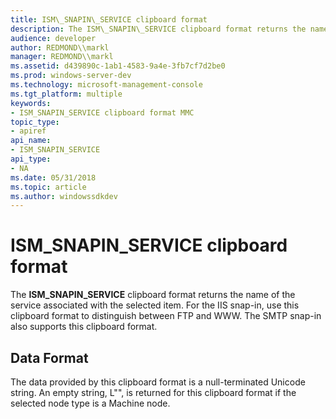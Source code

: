 ```yaml
---
title: ISM\_SNAPIN\_SERVICE clipboard format
description: The ISM\_SNAPIN\_SERVICE clipboard format returns the name of the service associated with the selected item. For the IIS snap-in, use this clipboard format to distinguish between FTP and WWW. The SMTP snap-in also supports this clipboard format.
audience: developer
author: REDMOND\\markl
manager: REDMOND\\markl
ms.assetid: d439890c-1ab1-4583-9a4e-3fb7cf7d2be0
ms.prod: windows-server-dev
ms.technology: microsoft-management-console
ms.tgt_platform: multiple
keywords:
- ISM_SNAPIN_SERVICE clipboard format MMC
topic_type:
- apiref
api_name:
- ISM_SNAPIN_SERVICE
api_type:
- NA
ms.date: 05/31/2018
ms.topic: article
ms.author: windowssdkdev
---
```


# ISM\_SNAPIN\_SERVICE clipboard format

The **ISM\_SNAPIN\_SERVICE** clipboard format returns the name of the service associated with the selected item. For the IIS snap-in, use this clipboard format to distinguish between FTP and WWW. The SMTP snap-in also supports this clipboard format.

## Data Format

The data provided by this clipboard format is a null-terminated Unicode string. An empty string, L"", is returned for this clipboard format if the selected node type is a Machine node.

 

 




